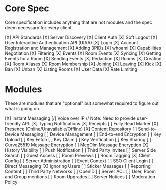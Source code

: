 # Core Spec
Core specification includes anything that are not modules and the spec deem necessary for every client.

[X] API Standards
[X] Server Discovery
[X] Client Auth
	[X] Soft Logout
	[X] User Interactive Authentication API (UIAA)
	[X] Login
	[X] Account Registration and Management
	[X] Adding 3PIDs
	[X] whoami
[X] Capabilities Negotiation
[X] Filtering
[X] Events
	[X] Room Events
	[X] Syncing
	[X] Getting Events for a Room
	[X] Sending Events
	[X] Redaction
[X] Rooms
	[X] Creation
	[X] Room Aliases
	[X] Room Membership
		[X] Joining
		[X] Leaving
		[X] Kick
		[X] Ban
		[X] Unban
	[X] Listing Rooms
[X] User Data
[X] Rate Limiting

# Modules
These are modules that are "optional" but somewhat required to figure out what is going on.

[X] Instant Messaging
[/] Voice over IP
	// Note: Need to provide user-friendly API.
[X] Typing Notifications
[X] Receipts
[ ] Fully Read Marker
[X] Presence (Online/Unavailable/Offline)
[X] Content Repository
[ ] Send-to-Device Messaging
[ ] Device Management
[ ] End-to-end Encryption
	[ ] Key Upload
	[ ] Key Fetch
	[ ] Key Claim
	[ ] Key Verification
	[ ] Key Sharing
	[ ] Curve25519 Message Encryption
	[ ] MegOlm Message Encryption
[X] History Visibility
[ ] Push Notification
[ ] Third Party Invites
[ ] Server Side Search
[ ] Guest Access
[ ] Room Previews
[ ] Room Tagging
[X] Client Config
[ ] Server Administration
[ ] Event Context
[ ] SSO Client Login
[ ] Direct Messaging
[X] Ignoring Users
[ ] Sticker Messages
[ ] Reporting Content
[ ] Third Party Networks
[ ] OpenID
[ ] Server ACL
[ ] User, Room and Group mentions
[ ] Room Upgrades
[ ] Server Notices
[ ] Moderation Policy
